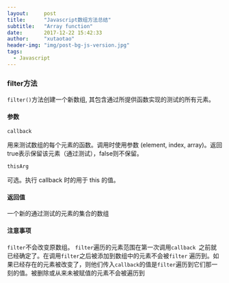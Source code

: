```yaml
---
layout: 	post
title: 		"Javascript数组方法总结"
subtitle:   "Array function"
date: 		2017-12-22 15:42:33
author: 	"xutaotao"
header-img: "img/post-bg-js-version.jpg"
tags:
  - Javascript
---
```


### filter方法
`filter()`方法创建一个新数组, 其包含通过所提供函数实现的测试的所有元素。

#### 参数
`callback`

用来测试数组的每个元素的函数。调用时使用参数 (element, index, array)。返回true表示保留该元素（通过测试），false则不保留。

`thisArg`

可选。执行 callback 时的用于 this 的值。

#### 返回值
一个新的通过测试的元素的集合的数组

#### 注意事项
`filter`不会改变原数组。
`filter`遍历的元素范围在第一次调用`callback `之前就已经确定了。在调用`filter`之后被添加到数组中的元素不会被`filter` 遍历到。如果已经存在的元素被改变了，则他们传入`callback`的值是`filter`遍历到它们那一刻的值。被删除或从来未被赋值的元素不会被遍历到
